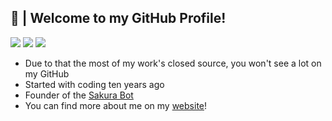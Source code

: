## 👻 | Welcome to my GitHub Profile!
![](https://img.shields.io/badge/-Error44-blueviolet)
![](https://img.shields.io/badge/-Sakura%Service-blueviolet)
![](https://komarev.com/ghpvc/?username=Error44-Developer&color=blueviolet)

- Due to that the most of my work's closed source, you won't see a lot on my GitHub
- Started with coding ten years ago
- Founder of the [Sakura Bot](https://github.com/Sakura-World)
- You can find more about me on my [website](https://error44.eu/)!
